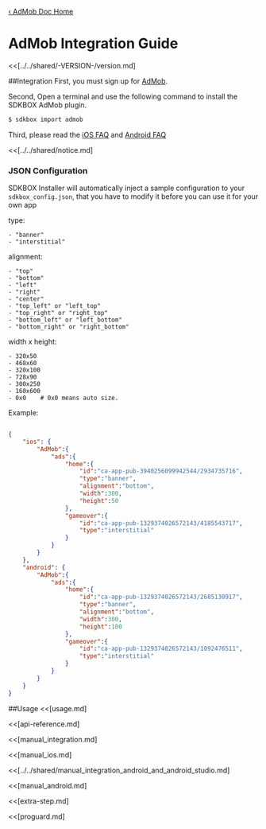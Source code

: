 [&#8249; AdMob Doc Home](./)

<h1>AdMob Integration Guide</h1>
<<[../../shared/-VERSION-/version.md]

##Integration
First, you must sign up for [AdMob](https://www.google.com/admob/).

Second, Open a terminal and use the following command to install the SDKBOX AdMob plugin.
```bash
$ sdkbox import admob
```

Third, please read the [iOS FAQ](https://developers.google.com/admob/ios/quick-start#faq) and [Android FAQ](https://developers.google.com/admob/android/quick-start#faq)

<<[../../shared/notice.md]

<!--## Configuration
<<[../../shared/sdkbox_cloud.md]
<<[../../shared/remote_application_config.md]-->

### JSON Configuration
SDKBOX Installer will automatically inject a sample configuration to your `sdkbox_config.json`, that you have to modify it before you can use it for your own app

type: 

    - "banner"
    - "interstitial"

alignment: 

    - "top"
    - "bottom"
    - "left"
    - "right"
    - "center"
    - "top_left" or "left_top"
    - "top_right" or "right_top"
    - "bottom_left" or "left_bottom"
    - "bottom_right" or "right_bottom"
    
width x height: 

    - 320x50
    - 468x60
    - 320x100
    - 728x90
    - 300x250
    - 160x600
    - 0x0    # 0x0 means auto size.

Example:
```json

{
    "ios": {
        "AdMob":{
            "ads":{
                "home":{
                    "id":"ca-app-pub-3940256099942544/2934735716",
                    "type":"banner",
                    "alignment":"bottom",
                    "width":300,
                    "height":50
                },
                "gameover":{
                    "id":"ca-app-pub-1329374026572143/4185543717",
                    "type":"interstitial"
                }
            }
        }
    },
    "android": {
        "AdMob":{
            "ads":{
                "home":{
                    "id":"ca-app-pub-1329374026572143/2685130917",
                    "type":"banner",
                    "alignment":"bottom",
                    "width":300,
                    "height":100
                },
                "gameover":{
                    "id":"ca-app-pub-1329374026572143/1092476511",
                    "type":"interstitial"
                }
            }
        }
    }
}

```

##Usage
<<[usage.md]

<<[api-reference.md]

<<[manual_integration.md]

<<[manual_ios.md]

<<[../../shared/manual_integration_android_and_android_studio.md]

<<[manual_android.md]

<<[extra-step.md]

<<[proguard.md]
